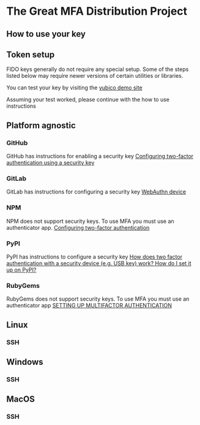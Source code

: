 # The Great MFA Distribution Project

## How to use your key

## Token setup

FIDO keys generally do not require any special setup. Some of the steps
listed below may require newer versions of certain utilities or libraries.

You can test your key by visiting the [yubico demo
site](https://demo.yubico.com/webauthn-technical/registration)

Assuming your test worked, please continue with the how to use instructions

## Platform agnostic

### GitHub

GitHub has instructions for enabling a security key
[Configuring two-factor authentication using a security
key](https://docs.github.com/en/authentication/securing-your-account-with-two-factor-authentication-2fa/configuring-two-factor-authentication#configuring-two-factor-authentication-using-a-security-key)

### GitLab

GitLab has instructions for configuring a security key
[WebAuthn
device](https://docs.gitlab.com/ee/user/profile/account/two_factor_authentication.html#webauthn-device)

### NPM

NPM does not support security keys. To use MFA you must use an authenticator
app.
[Configuring two-factor
authentication](https://docs.npmjs.com/configuring-two-factor-authentication)

### PyPI

PyPI has instructions to configure a security key
[How does two factor authentication with a security device (e.g. USB key) work?
How do I set it up on PyPI?](https://pypi.org/help/#utfkey)

### RubyGems

RubyGems does not support security keys. To use MFA you must use an
authenticator app [SETTING UP MULTIFACTOR
AUTHENTICATION](https://guides.rubygems.org/setting-up-multifactor-authentication/)

## Linux

### SSH

## Windows

### SSH

## MacOS

### SSH
